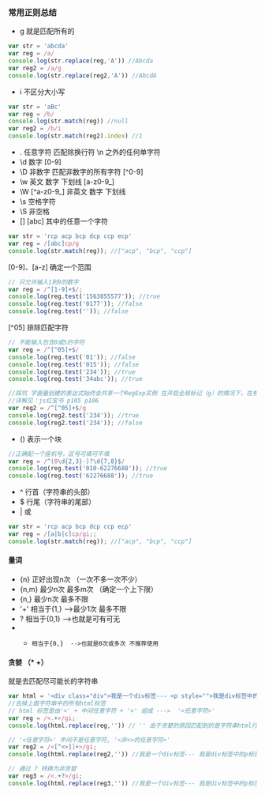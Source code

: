 ### 常用正则总结
+ g
就是匹配所有的
```javascript
var str = 'abcda'
var reg = /a/
console.log(str.replace(reg,'A')) //Abcda
var reg2 = /a/g
console.log(str.replace(reg2,'A')) //AbcdA
```
+ i
不区分大小写
```javascript
var str = 'aBc'
var reg = /b/
console.log(str.match(reg)) //null
var reg2 = /b/i
console.log(str.match(reg2).index) //1
```
+ . 任意字符
匹配除换行符 \n 之外的任何单字符
+ \d 数字
[0-9]
+ \D 非数字
匹配非数字的所有字符 [^0-9]
+ \w 英文 数字 下划线
[a-z0-9_]
+ \W
[^a-z0-9_] 非英文 数字 下划线
+ \s 空格字符
+ \S 非空格
+ []
[abc] 其中的任意一个字符
```javascript
var str = 'rcp acp bcp dcp ccp ecp'
var reg = /[abc]cp/g
console.log(str.match(reg)); //["acp", "bcp", "ccp"]
```
[0-9]、[a-z] 确定一个范围
```javascript
// 只允许输入1到9的数字
var reg = /^[1-9]+$/;
console.log(reg.test('1563855577')); //true
console.log(reg.test('0177')); //false
console.log(reg.test('')); //false
```
[^05] 排除匹配字符
```javascript
// 不能输入包含0或5的字符
var reg = /^[^05]+$/
console.log(reg.test('01')); //false
console.log(reg.test('015')); //false
console.log(reg.test('234')); //true
console.log(reg.test('34abc')); //true

//踩坑 字面量创建的表达式始终会共享一个RegExp实例 在开启全局标记（g）的情况下，在参数相同的前提下多次调用test方法会返回不同的结果
//详解见：js红宝书 p105 p106
var reg2 = /^[^05]+$/g
console.log(reg2.test('234')); //true
console.log(reg2.test('234')); //false

```
+ () 表示一个块
```javascript
//正确配一个座机号，区号可填可不填
var reg = /^(0\d{2,3}-)?\d{7,8}$/
console.log(reg.test('010-62276688')); //true
console.log(reg.test('62276688')); //true
```
+ ^
行首（字符串的头部）
+ $
行尾（字符串的尾部）
+ | 或
```javascript
var str = 'rcp acp bcp dcp ccp ecp'
var reg = /[a|b|c]cp/gi;;
console.log(str.match(reg)); //["acp", "bcp", "ccp"]
```

#### 量词
+ {n}   正好出现n次 （一次不多一次不少）
+ {n,m} 最少n次 最多m次 （确定一个上下限）
+ {n,}  最少n次 最多不限
+ '+'   相当于{1,}  -->最少1次 最多不限
+ ?     相当于{0,1} -->也就是可有可无
+ *     相当于{0,}  -->也就是0次或多次 不推荐使用

#### 贪婪 （* +）
就是去匹配尽可能长的字符串
```javascript
var html = '<div class="div">我是一个div标签--- <p style="">我是div标签中的p标签--- <span>我是p标签中的span标签.</span></p></div>'
//去掉上面字符串中的所有html标签
// html 标签是由'<' + 中间任意字符 + '>' 组成 --->  '<任意字符>'
var reg = /<.+>/gi;
console.log(html.replace(reg,'')) // '' 由于贪婪的原因匹配到的是字符串html行首的'<' + 中间的任意字符 + 行尾的'>'

// '<任意字符>' 中间不是任意字符, '<非<>的任意字符>'
var reg2 = /<[^<>]]+>/gi;
console.log(html.replace(reg2,'')) //我是一个div标签--- 我是div标签中的p标签--- 我是p标签中的span标签.

// 通过 ? 转换为非贪婪
var reg3 = /<.+?>/gi;
console.log(html.replace(reg3,'')) //我是一个div标签--- 我是div标签中的p标签--- 我是p标签中的span标签.
```